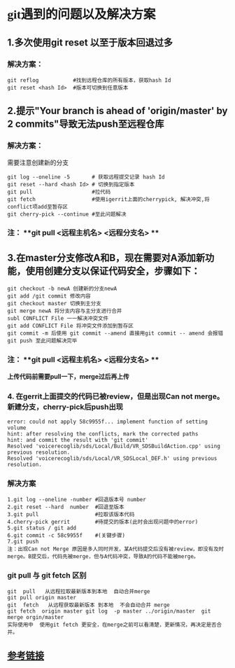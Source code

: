 # <font face="黑体"> git遇到的问题以及解决方案 </font>
## 1.多次使用git reset 以至于版本回退过多
### 解决方案：
```
git reflog           #找到远程仓库的所有版本，获取hash Id
git reset <hash Id>  #版本可切换到任意版本
```

## 2.提示"Your branch is ahead of 'origin/master' by 2 commits"导致无法push至远程仓库
### 解决方案：
需要注意创建新的分支
```
git log --oneline -5       # 获取远程提交记录 hash Id
git reset --hard <hash Id> # 切换到指定版本
git pull                   #拉代码
git fetch                  #使用igerrit上面的cherrypick, 解决冲突,将conflict项add至暂存区
git cherry-pick --continue #至此问题解决
```
### 注： **git pull <远程主机名> <远程分支名> **

## 3.在master分支修改A和B，现在需要对A添加新功能，使用创建分支以保证代码安全，步骤如下：

```
git checkout -b newA 创建新的分支newA
git add /git commit 修改内容
git checkout master 切换到主分支
git merge newA 将分支内容与主分支进行合并
subl CONFLICT File 一一解决冲突文件
git add CONFLICT File 将冲突文件添加到暂存区
git commit -m 后使用 git commit --amend 直接用git commit -- amend 会报错
git push 至此问题解决完毕
```
 ### 注： **git pull <远程主机名> <远程分支名> **

**上传代码前需要pull一下，merge过后再上传**

### 4. 在gerrit上面提交的代码已被review，但是出现Can not merge。新建分支，cherry-pick后push出现
```
error: could not apply 58c9955f... implement function of setting volume
hint: after resolving the conflicts, mark the corrected paths
hint: and commit the result with 'git commit'
Resolved 'voicerecoglib/sds/Local/Build/VR_SDSBuildAction.cpp' using previous resolution.
Resolved 'voicerecoglib/sds/Local/VR_SDSLocal_DEF.h' using previous resolution.
```

### 解决方案
```
1.git log --oneline -number #回退版本号 number
2.git reset --hard  number  #回退至版本
3.git pull                  #拉取该版本代码
4.cherry-pick gerrit        #待提交的版本(此时会出现问题中的error)
5.git status / git add
6.git commit -c 58c9955f    #(关键步骤)
7.git push
注：出现Can not Merge 原因是多人同时开发，某A代码提交后没有被review，即没有及时merge。B提交后，代码先被merge，但与A代码冲突，导致A的代码不能被merge。
```

### git pull 与 git fetch 区别
```
git  pull   从远程拉取最新版本到本地  自动合并merge            
git pull origin master
git  fetch   从远程获取最新版本 到本地  不会自动合并 merge    
git fetch  origin master git log  -p master ../origin/master  git merge orgin/master
实际使用中  使用git fetch 更安全，在merge之前可以看清楚，更新情况，再决定是否合并。
```

## [参考链接](https://www.cnblogs.com/dsxniubility/p/5817776.html)
